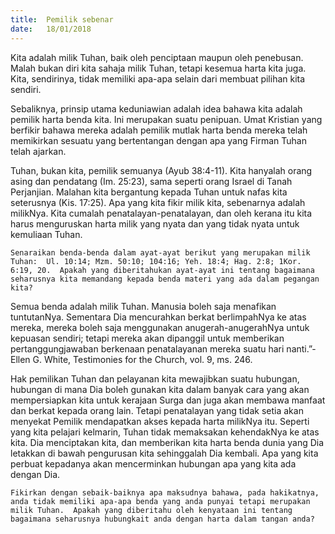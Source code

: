 ```yaml
---
title:  Pemilik sebenar
date:   18/01/2018
---
```


Kita adalah milik Tuhan, baik oleh penciptaan maupun oleh penebusan.  Malah bukan diri kita sahaja  milik  Tuhan, tetapi kesemua harta  kita juga.  Kita, sendirinya, tidak memiliki apa-apa selain dari membuat pilihan kita sendiri.

Sebaliknya, prinsip utama keduniawian adalah idea bahawa kita adalah pemilik harta benda kita.  Ini merupakan suatu penipuan.  Umat Kristian yang berfikir bahawa mereka adalah pemilik mutlak harta benda mereka telah memikirkan sesuatu yang bertentangan dengan apa yang Firman Tuhan telah ajarkan.

Tuhan, bukan kita, pemilik semuanya (Ayub 38:4-11).  Kita hanyalah orang asing dan pendatang (Im. 25:23), sama seperti orang Israel di Tanah Perjanjian.  Malahan kita bergantung kepada Tuhan untuk nafas kita seterusnya (Kis. 17:25).  Apa yang kita fikir milik kita, sebenarnya adalah milikNya.  Kita cumalah penatalayan-penatalayan, dan oleh kerana itu kita harus menguruskan harta milik yang nyata dan yang tidak nyata untuk kemuliaan Tuhan.
	
`Senaraikan benda-benda dalam ayat-ayat berikut yang merupakan milik Tuhan:  Ul. 10:14; Mzm. 50:10; 104:16; Yeh. 18:4; Hag. 2:8; 1Kor. 6:19, 20.  Apakah yang diberitahukan ayat-ayat ini tentang bagaimana seharusnya kita memandang kepada benda materi yang ada dalam pegangan kita?`

Semua benda adalah milik Tuhan.  Manusia boleh saja menafikan tuntutanNya.  Sementara Dia mencurahkan berkat berlimpahNya ke atas mereka, mereka boleh saja menggunakan anugerah-anugerahNya untuk kepuasan sendiri; tetapi mereka akan dipanggil untuk memberikan pertanggungjawaban berkenaan penatalayanan mereka suatu hari nanti.”-Ellen G. White, Testimonies for the Church, vol. 9, ms. 246.

Hak pemilikan Tuhan dan pelayanan kita mewajibkan suatu hubungan, hubungan di mana Dia boleh gunakan kita dalam banyak cara yang akan mempersiapkan kita untuk kerajaan Surga dan juga akan membawa manfaat dan berkat kepada orang lain.  Tetapi penatalayan yang tidak setia akan menyekat Pemilik mendapatkan akses kepada harta milikNya itu.  Seperti yang kita pelajari kelmarin, Tuhan tidak memaksakan kehendakNya ke atas kita.  Dia menciptakan kita, dan memberikan kita harta benda dunia yang Dia letakkan di bawah pengurusan kita sehinggalah Dia kembali.  Apa yang kita perbuat kepadanya akan mencerminkan hubungan apa yang kita ada dengan Dia.

`Fikirkan dengan sebaik-baiknya apa maksudnya bahawa, pada hakikatnya, anda tidak memiliki apa-apa benda yang anda punyai tetapi merupakan milik Tuhan.  Apakah yang diberitahu oleh kenyataan ini tentang bagaimana seharusnya hubungkait anda dengan harta dalam tangan anda?`